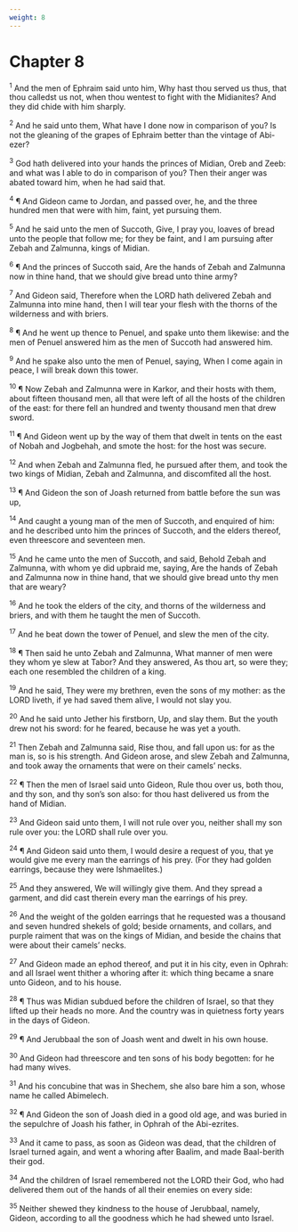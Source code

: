 ```yaml
---
weight: 8
---
```


# Chapter 8

<sup>1</sup> And the men of Ephraim said unto him, Why hast thou served us thus, that thou calledst us not, when thou wentest to fight with the Midianites? And they did chide with him sharply. 

<sup>2</sup> And he said unto them, What have I done now in comparison of you? Is not the gleaning of the grapes of Ephraim better than the vintage of Abi-ezer? 

<sup>3</sup> God hath delivered into your hands the princes of Midian, Oreb and Zeeb: and what was I able to do in comparison of you? Then their anger was abated toward him, when he had said that. 

<sup>4</sup> ¶ And Gideon came to Jordan, and passed over, he, and the three hundred men that were with him, faint, yet pursuing them. 

<sup>5</sup> And he said unto the men of Succoth, Give, I pray you, loaves of bread unto the people that follow me; for they be faint, and I am pursuing after Zebah and Zalmunna, kings of Midian. 

<sup>6</sup> ¶ And the princes of Succoth said, Are the hands of Zebah and Zalmunna now in thine hand, that we should give bread unto thine army? 

<sup>7</sup> And Gideon said, Therefore when the LORD hath delivered Zebah and Zalmunna into mine hand, then I will tear your flesh with the thorns of the wilderness and with briers. 

<sup>8</sup> ¶ And he went up thence to Penuel, and spake unto them likewise: and the men of Penuel answered him as the men of Succoth had answered him. 

<sup>9</sup> And he spake also unto the men of Penuel, saying, When I come again in peace, I will break down this tower. 

<sup>10</sup> ¶ Now Zebah and Zalmunna were in Karkor, and their hosts with them, about fifteen thousand men, all that were left of all the hosts of the children of the east: for there fell an hundred and twenty thousand men that drew sword. 

<sup>11</sup> ¶ And Gideon went up by the way of them that dwelt in tents on the east of Nobah and Jogbehah, and smote the host: for the host was secure. 

<sup>12</sup> And when Zebah and Zalmunna fled, he pursued after them, and took the two kings of Midian, Zebah and Zalmunna, and discomfited all the host. 

<sup>13</sup> ¶ And Gideon the son of Joash returned from battle before the sun was up, 

<sup>14</sup> And caught a young man of the men of Succoth, and enquired of him: and he described unto him the princes of Succoth, and the elders thereof, even threescore and seventeen men. 

<sup>15</sup> And he came unto the men of Succoth, and said, Behold Zebah and Zalmunna, with whom ye did upbraid me, saying, Are the hands of Zebah and Zalmunna now in thine hand, that we should give bread unto thy men that are weary? 

<sup>16</sup> And he took the elders of the city, and thorns of the wilderness and briers, and with them he taught the men of Succoth. 

<sup>17</sup> And he beat down the tower of Penuel, and slew the men of the city. 

<sup>18</sup> ¶ Then said he unto Zebah and Zalmunna, What manner of men were they whom ye slew at Tabor? And they answered, As thou art, so were they; each one resembled the children of a king. 

<sup>19</sup> And he said, They were my brethren, even the sons of my mother: as the LORD liveth, if ye had saved them alive, I would not slay you. 

<sup>20</sup> And he said unto Jether his firstborn, Up, and slay them. But the youth drew not his sword: for he feared, because he was yet a youth. 

<sup>21</sup> Then Zebah and Zalmunna said, Rise thou, and fall upon us: for as the man is, so is his strength. And Gideon arose, and slew Zebah and Zalmunna, and took away the ornaments that were on their camels’ necks. 

<sup>22</sup> ¶ Then the men of Israel said unto Gideon, Rule thou over us, both thou, and thy son, and thy son’s son also: for thou hast delivered us from the hand of Midian. 

<sup>23</sup> And Gideon said unto them, I will not rule over you, neither shall my son rule over you: the LORD shall rule over you. 

<sup>24</sup> ¶ And Gideon said unto them, I would desire a request of you, that ye would give me every man the earrings of his prey. (For they had golden earrings, because they were Ishmaelites.) 

<sup>25</sup> And they answered, We will willingly give them. And they spread a garment, and did cast therein every man the earrings of his prey. 

<sup>26</sup> And the weight of the golden earrings that he requested was a thousand and seven hundred shekels of gold; beside ornaments, and collars, and purple raiment that was on the kings of Midian, and beside the chains that were about their camels’ necks. 

<sup>27</sup> And Gideon made an ephod thereof, and put it in his city, even in Ophrah: and all Israel went thither a whoring after it: which thing became a snare unto Gideon, and to his house. 

<sup>28</sup> ¶ Thus was Midian subdued before the children of Israel, so that they lifted up their heads no more. And the country was in quietness forty years in the days of Gideon. 

<sup>29</sup> ¶ And Jerubbaal the son of Joash went and dwelt in his own house. 

<sup>30</sup> And Gideon had threescore and ten sons of his body begotten: for he had many wives. 

<sup>31</sup> And his concubine that was in Shechem, she also bare him a son, whose name he called Abimelech. 

<sup>32</sup> ¶ And Gideon the son of Joash died in a good old age, and was buried in the sepulchre of Joash his father, in Ophrah of the Abi-ezrites. 

<sup>33</sup> And it came to pass, as soon as Gideon was dead, that the children of Israel turned again, and went a whoring after Baalim, and made Baal-berith their god. 

<sup>34</sup> And the children of Israel remembered not the LORD their God, who had delivered them out of the hands of all their enemies on every side: 

<sup>35</sup> Neither shewed they kindness to the house of Jerubbaal, namely, Gideon, according to all the goodness which he had shewed unto Israel. 


